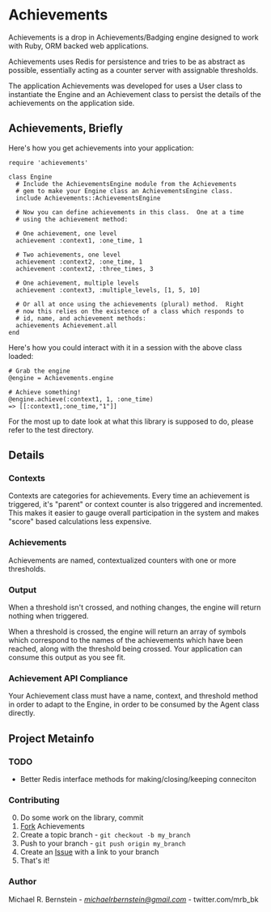 # Achievements

Achievements is a drop in Achievements/Badging engine designed to work
with Ruby, ORM backed web applications.

Achievements uses Redis for persistence and tries to be as abstract as
possible, essentially acting as a counter server with assignable
thresholds.

The application Achievements was developed for uses a User class to
instantiate the Engine and an Achievement class to persist the details
of the achievements on the application side.

## Achievements, Briefly

Here's how you get achievements into your application:

    require 'achievements'

    class Engine
      # Include the AchievementsEngine module from the Achievements
      # gem to make your Engine class an AchievementsEngine class. 
      include Achievements::AchievementsEngine
      
      # Now you can define achievements in this class.  One at a time
      # using the achievement method:

      # One achievement, one level
      achievement :context1, :one_time, 1
      
      # Two achievements, one level
      achievement :context2, :one_time, 1
      achievement :context2, :three_times, 3

      # One achievement, multiple levels
      achievement :context3, :multiple_levels, [1, 5, 10]
      
      # Or all at once using the achievements (plural) method.  Right
      # now this relies on the existence of a class which responds to
      # id, name, and achievement methods:
      achievements Achievement.all
    end

Here's how you could interact with it in a session with the above
class loaded:

    # Grab the engine 
    @engine = Achievements.engine

    # Achieve something!
    @engine.achieve(:context1, 1, :one_time)
    => [[:context1,:one_time,"1"]]    

For the most up to date look at what this library is supposed to do,
please refer to the test directory.
    
## Details

### Contexts

Contexts are categories for achievements.  Every time an achievement
is triggered, it's "parent" or context counter is also triggered and
incremented.  This makes it easier to gauge overall participation in
the system and makes "score" based calculations less expensive.

### Achievements

Achievements are named, contextualized counters with one or more thresholds. 

### Output

When a threshold isn't crossed, and nothing changes, the engine will
return nothing when triggered.

When a threshold is crossed, the engine will return an array of
symbols which correspond to the names of the achievements which have
been reached, along with the threshold being crossed.  Your application can consume this output as you see
fit.

### Achievement API Compliance

Your Achievement class must have a name, context, and threshold method
in order to adapt to the Engine, in order to be consumed by the Agent
class directly.

## Project Metainfo

### TODO

* Better Redis interface methods for making/closing/keeping conneciton

### Contributing

0. Do some work on the library, commit
1. [Fork][1] Achievements
2. Create a topic branch - `git checkout -b my_branch`
3. Push to your branch - `git push origin my_branch`
4. Create an [Issue][2] with a link to your branch
5. That's it!

[1]: http://help.github.com/forking/
[2]: http://github.com/mrb/achievements/issues

### Author

Michael R. Bernstein - *michaelrbernstein@gmail.com* - twitter.com/mrb_bk
